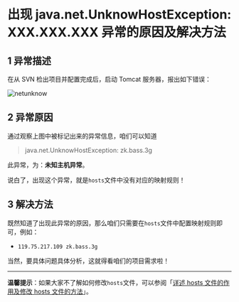 # 出现 java.net.UnknowHostException: XXX.XXX.XXX 异常的原因及解决方法

1 异常描述
------

在从 SVN 检出项目并配置完成后，启动 Tomcat 服务器，报出如下错误：

![netunknow](http://img.blog.csdn.net/20170712142705826)


2 异常原因
------

通过观察上图中被标记出来的异常信息，咱们可以知道

> java.net.UnknowHostException: zk.bass.3g

此异常，为：**未知主机异常**。

说白了，出现这个异常，就是`hosts`文件中没有对应的映射规则！

3 解决方法
------

既然知道了出现此异常的原因，那么咱们只需要在`hosts`文件中配置映射规则即可，例如：

 - `119.75.217.109 zk.bass.3g`

当然，要具体问题具体分析，这就得看咱们的项目需求啦！


----------

**温馨提示**：如果大家不了解如何修改`hosts`文件，可以参阅「[详述 hosts 文件的作用及修改 hosts 文件的方法](http://blog.csdn.net/qq_35246620/article/details/66970211)」。
